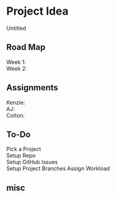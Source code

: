 # Project Idea  
Untitled  

## Road Map  
Week 1:  
Week 2:  

## Assignments  
Kenzie:   
AJ:  
Colton:  

## To-Do
Pick a Project  
Setup Repo  
Setup GitHub Issues  
Setup Project Branches 
Assign Workload  

## misc